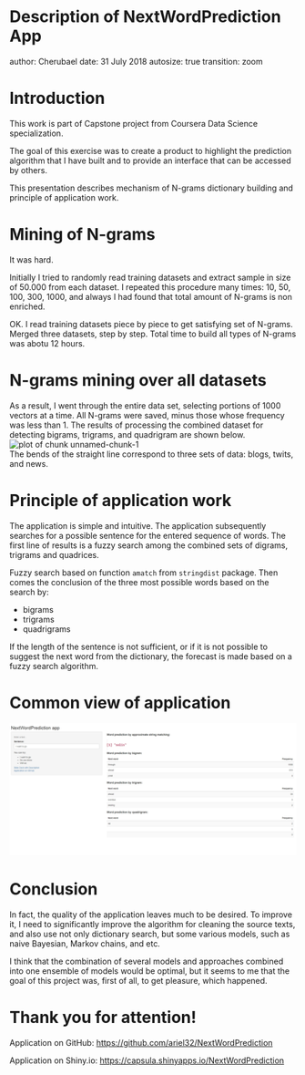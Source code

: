 Description of NextWordPrediction App
========================================================
author: Cherubael
date: 31 July 2018
autosize: true
transition: zoom

Introduction
========================================================

This work is part of Capstone project from Coursera Data Science specialization.

The goal of this exercise was to create a product to highlight the prediction algorithm that I have built and to provide an interface that can be accessed by others.

This presentation describes mechanism of N-grams dictionary building and principle of application work.

Mining of N-grams
========================================================
It was hard.

Initially I tried to randomly read training datasets and extract sample in size of 50.000 from each dataset.
I repeated this procedure many times: 10, 50, 100, 300, 1000, and always I had found that total amount of N-grams is non enriched.

OK. I read training datasets piece by piece to get satisfying set of N-grams. Merged three datasets, step by step.
Total time to build all types of N-grams was abotu 12 hours.

N-grams mining over all datasets
========================================================
As a result, I went through the entire data set, selecting portions of 1000 vectors at a time. All N-grams were saved, minus those whose frequency was less than 1. 
The results of processing the combined dataset for detecting bigrams, trigrams, and quadrigram are shown below.
<img src="ngrams.mining-figure/unnamed-chunk-1-1.png" title="plot of chunk unnamed-chunk-1" alt="plot of chunk unnamed-chunk-1" style="display: block; margin: auto;" />
The bends of the straight line correspond to three sets of data: blogs, twits, and news.

Principle of application work
========================================================
The application is simple and intuitive.
The application subsequently searches for a possible sentence for the entered sequence of words. The first line of results is a fuzzy search among the combined sets of digrams, trigrams and quadrices.

Fuzzy search based on function `amatch` from `stringdist` package. Then comes the conclusion of the three most possible words based on the search by:
- bigrams
- trigrams
- quadrigrams

If the length of the sentence is not sufficient, or if it is not possible to suggest the next word from the dictionary, the forecast is made based on a fuzzy search algorithm.

Common view of application
========================================================
![title](applicatoin.view.jpg)

Conclusion
========================================================
In fact, the quality of the application leaves much to be desired. To improve it, I need to significantly improve the algorithm for cleaning the source texts, and also use not only dictionary search, but some various models, such as naive Bayesian, Markov chains, and etc.

I think that the combination of several models and approaches combined into one ensemble of models would be optimal, but it seems to me that the goal of this project was, first of all, to get pleasure, which happened.

Thank you for attention!
========================================================
Application on GitHub: https://github.com/ariel32/NextWordPrediction

Application on Shiny.io: https://capsula.shinyapps.io/NextWordPrediction
